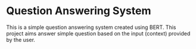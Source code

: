 # Question Answering System
This is a simple question answering system created using BERT. This project aims answer simple question based on the input (context)
provided by the user.